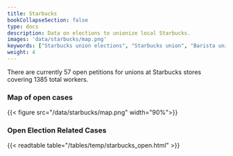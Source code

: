 ```yaml
---
title: Starbucks
bookCollapseSection: false
type: docs
description: Data on elections to unionize local Starbucks.
images: 'data/starbucks/map.png'
keywords: ["Starbucks union elections", "Starbucks union", "Barista union"]
weight: 4
---
```


There are currently 57 open petitions for unions at Starbucks stores covering 1385 total workers.
### Map of open cases
{{< figure
    src="/data/starbucks/map.png"
    width="90%">}}

### Open Election Related Cases
{{< readtable table="/tables/temp/starbucks_open.html" >}}
